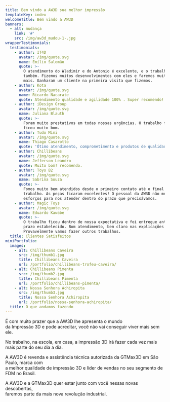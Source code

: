 ```yaml
---
title: Bem vindo a AW3D sua melhor impressão
templateKey: index
welcomeTitle: Bem vindo a AW3D
banners:
  - alt: mudança
    link: '#'
    src: /img/aw3d_mudou-1-.jpg
wrapperTestimonials:
  testimonials:
    - author: IT4D
      avatar: /img/quote.svg
      name: Emílio Salomão
      quote: >-
        O atendimento do Wladimir e do Antonio é excelente, e o trabalho deles
        também. Fizemos muitos desenvolvimentos com eles e faremos muitos outros
        mais. Ganharam um cliente na primeira visita que fizemos.
    - author: Kota
      avatar: /img/quote.svg
      name: Ricardo Nacarate
      quote: Atendimento qualidade e agilidade 100% . Super recomendo!
    - author: iDesign Group
      avatar: /img/quote.svg
      name: Juliana Blauth
      quote: >-
        Foram muito prestativos em todas nossas urgências. O trabalho final
        ficou muito bom.
    - author: Tudo Mini
      avatar: /img/quote.svg
      name: Thiago Casarotto
      quote: 'Ótimo atendimento, comprometimento e produtos de qualidade.'
    - author: Chillibeans
      avatar: /img/quote.svg
      name: Jefferson Leandro
      quote: Muito bom! recomendo.
    - author: Toys B2
      avatar: /img/quote.svg
      name: Sabrina Souza
      quote: >-
        Fomos muito bem atendidos desde o primeiro contato até o final do
        trabalho. As peças ficaram excelentes! O pessoal da AW3D não mediu
        esforços para nos atender dentro do prazo que precisávamos.
    - author: Magic Toys
      avatar: /img/quote.svg
      name: Eduardo Kawabe
      quote: >-
        O trabalho ficou dentro de nossa expectativa e foi entregue antes do
        prazo estabelecido. Bom atendimento, bem claro nas explicações .
        Provavelmente vamos fazer outros trabalhos.
  title: Clientes Satisfeitos
miniPortfolio:
  images:
    - alt: Chillibeans Caveira
      src: /img/thumb1.jpg
      title: Chillibeans Caveira
      url: /portfolio/chillibeans-trofeu-caveira/
    - alt: Chillibeans Pimenta
      src: /img/thumb2.jpg
      title: Chillibeans Pimenta
      url: /portfolio/chillibeans-pimenta/
    - alt: Nossa Senhora Achiropita
      src: /img/thumb3.jpg
      title: Nossa Senhora Achiropita
      url: /portfolio/nossa-senhora-achiropita/
  title: O que andamos fazendo
---
```

É com muito prazer que a AW3D lhe apresenta o mundo<br/>
da Impressão 3D e pode acreditar, você não vai conseguir viver mais sem ele.

No trabalho, na escola, em casa, a impressão 3D irá fazer cada vez mais mais parte do seu dia a dia.

A AW3D é revenda e assistência técnica autorizada da GTMax3D em São Paulo, marca com<br/>
a melhor qualidade de impressão 3D e líder de vendas no seu segmento de FDM no Brasil.

A AW3D e a GTMax3D quer estar junto com você nessas novas descobertas,<br/>
faremos parte da mais nova revolução industrial.
